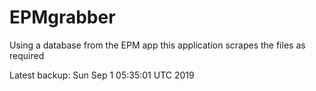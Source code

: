 # EPMgrabber
Using a database from the EPM app this application scrapes the files as required


Latest backup: Sun Sep 1 05:35:01 UTC 2019
